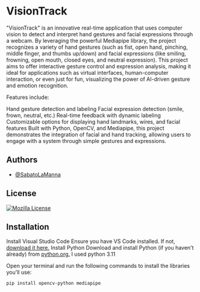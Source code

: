 
# VisionTrack  

"VisionTrack" is an innovative real-time application that uses computer vision to detect and interpret hand gestures and facial expressions through a webcam. By leveraging the powerful Mediapipe library, the project recognizes a variety of hand gestures (such as fist, open hand, pinching, middle finger, and thumbs up/down) and facial expressions (like smiling, frowning, open mouth, closed eyes, and neutral expression). This project aims to offer interactive gesture control and expression analysis, making it ideal for applications such as virtual interfaces, human-computer interaction, or even just for fun, visualizing the power of AI-driven gesture and emotion recognition.

Features include:

Hand gesture detection and labeling
Facial expression detection (smile, frown, neutral, etc.)
Real-time feedback with dynamic labeling
Customizable options for displaying hand landmarks, wires, and facial features
Built with Python, OpenCV, and Mediapipe, this project demonstrates the integration of facial and hand tracking, allowing users to engage with a system through simple gestures and expressions.


## Authors

- [@SabatoLaManna](https://github.com/SabatoLaManna)


## License
[![Mozilla License](https://img.shields.io/badge/License-FireFox-red)](https://choosealicense.com/licenses/mpl-2.0/)

## Installation

Install Visual Studio Code
Ensure you have VS Code installed. If not, [download it here.](https://code.visualstudio.com/)
Install Python
Download and install Python (if you haven't already) from [python.org.](https://www.python.org/) I used python 3.11

Open your terminal and run the following commands to install the libraries you'll use:
```bash
pip install opencv-python mediapipe
```
